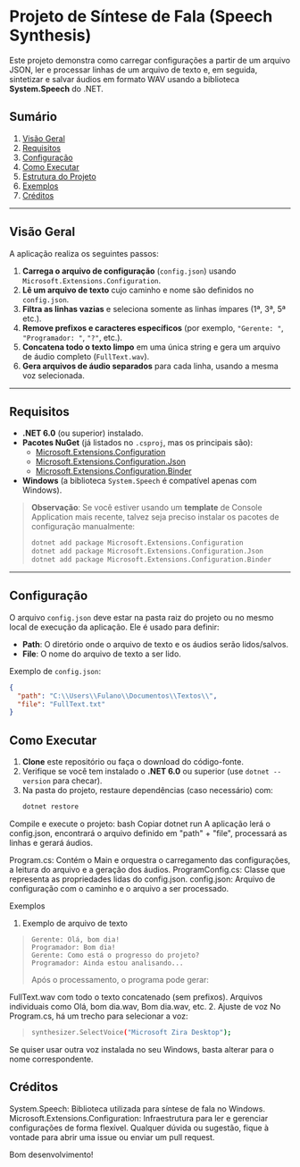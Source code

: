 # Projeto de Síntese de Fala (Speech Synthesis)

Este projeto demonstra como carregar configurações a partir de um arquivo JSON, ler e processar linhas de um arquivo de texto e, em seguida, sintetizar e salvar áudios em formato WAV usando a biblioteca **System.Speech** do .NET.

## Sumário
1. [Visão Geral](#visão-geral)  
2. [Requisitos](#requisitos)  
3. [Configuração](#configuração)  
4. [Como Executar](#como-executar)  
5. [Estrutura do Projeto](#estrutura-do-projeto)  
6. [Exemplos](#exemplos)  
7. [Créditos](#créditos)

---

## Visão Geral

A aplicação realiza os seguintes passos:

1. **Carrega o arquivo de configuração** (`config.json`) usando `Microsoft.Extensions.Configuration`.  
2. **Lê um arquivo de texto** cujo caminho e nome são definidos no `config.json`.  
3. **Filtra as linhas vazias** e seleciona somente as linhas ímpares (1ª, 3ª, 5ª etc.).  
4. **Remove prefixos e caracteres específicos** (por exemplo, `"Gerente: "`, `"Programador: "`, `"?"`, etc.).  
5. **Concatena todo o texto limpo** em uma única string e gera um arquivo de áudio completo (`FullText.wav`).  
6. **Gera arquivos de áudio separados** para cada linha, usando a mesma voz selecionada.

---

## Requisitos

- **.NET 6.0** (ou superior) instalado.  
- **Pacotes NuGet** (já listados no `.csproj`, mas os principais são):  
  - [Microsoft.Extensions.Configuration](https://www.nuget.org/packages/Microsoft.Extensions.Configuration)  
  - [Microsoft.Extensions.Configuration.Json](https://www.nuget.org/packages/Microsoft.Extensions.Configuration.Json)  
  - [Microsoft.Extensions.Configuration.Binder](https://www.nuget.org/packages/Microsoft.Extensions.Configuration.Binder)  
- **Windows** (a biblioteca `System.Speech` é compatível apenas com Windows).  

> **Observação**: Se você estiver usando um **template** de Console Application mais recente, talvez seja preciso instalar os pacotes de configuração manualmente:
> ```bash
> dotnet add package Microsoft.Extensions.Configuration
> dotnet add package Microsoft.Extensions.Configuration.Json
> dotnet add package Microsoft.Extensions.Configuration.Binder
> ```

---

## Configuração

O arquivo `config.json` deve estar na pasta raiz do projeto ou no mesmo local de execução da aplicação. Ele é usado para definir:

- **Path**: O diretório onde o arquivo de texto e os áudios serão lidos/salvos.  
- **File**: O nome do arquivo de texto a ser lido.

Exemplo de `config.json`:

```json
{
  "path": "C:\\Users\\Fulano\\Documentos\\Textos\\",
  "file": "FullText.txt"
}
```

## Como Executar

1. **Clone** este repositório ou faça o download do código-fonte.  
2. Verifique se você tem instalado o **.NET 6.0** ou superior (use `dotnet --version` para checar).  
3. Na pasta do projeto, restaure dependências (caso necessário) com:
   ```bash
   dotnet restore

Compile e execute o projeto:
bash
Copiar
dotnet run
A aplicação lerá o config.json, encontrará o arquivo definido em "path" + "file", processará as linhas e gerará áudios.

Program.cs: Contém o Main e orquestra o carregamento das configurações, a leitura do arquivo e a geração dos áudios.
ProgramConfig.cs: Classe que representa as propriedades lidas do config.json.
config.json: Arquivo de configuração com o caminho e o arquivo a ser processado.

Exemplos
1. Exemplo de arquivo de texto

> ```
> Gerente: Olá, bom dia!
> Programador: Bom dia!
> Gerente: Como está o progresso do projeto?
> Programador: Ainda estou analisando...
> ```
>
> Após o processamento, o programa pode gerar:

FullText.wav com todo o texto concatenado (sem prefixos).
Arquivos individuais como Olá, bom dia.wav, Bom dia.wav, etc.
2. Ajuste de voz
No Program.cs, há um trecho para selecionar a voz:

> ``` bash
> synthesizer.SelectVoice("Microsoft Zira Desktop");
> ```

Se quiser usar outra voz instalada no seu Windows, basta alterar para o nome correspondente.

## Créditos
System.Speech: Biblioteca utilizada para síntese de fala no Windows.
Microsoft.Extensions.Configuration: Infraestrutura para ler e gerenciar configurações de forma flexível.
Qualquer dúvida ou sugestão, fique à vontade para abrir uma issue ou enviar um pull request.

Bom desenvolvimento!

